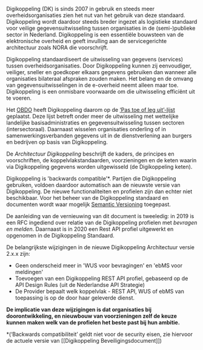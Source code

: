Digikoppeling (DK) is sinds 2007 in gebruik en steeds meer overheidsorganisaties zien het nut van het gebruik van deze standaard. Digikoppeling wordt daardoor steeds breder ingezet als logistieke standaard voor veilige gegevensuitwisseling tussen organisaties in de (semi-)publieke sector in Nederland. Digikoppeling is een essentiële bouwsteen van de elektronische overheid en geeft invulling aan de servicegerichte architectuur zoals NORA die voorschrijft.

Digikoppeling standaardiseert de uitwisseling van gegevens (services) tussen overheidsorganisaties. Door Digikoppeling kunnen zij eenvoudiger, veiliger, sneller en goedkoper elkaars gegevens gebruiken dan wanneer alle organisaties bilateraal afspraken zouden maken. Het belang en de omvang van gegevensuitwisselingen in de e-overheid neemt alleen maar toe. Digikoppeling is een onmisbare voorwaarde om die uitwisseling efficiënt uit te voeren.

Het [OBDO](https://archief29.sitearchief.nl/archives/sitearchief/20231030233509/www.digitaleoverheid.nl/nieuws/overheidsbrede-beleidsoverleg-digitale-overheid-obdo/) heeft Digikoppeling daarom op de [‘Pas toe of leg uit’-lijst](https://forumstandaardisatie.nl/open-standaarden/verplicht) geplaatst. Deze lijst betreft onder meer de uitwisseling met wettelijke landelijke basisadministraties en gegevensuitwisseling tussen sectoren (intersectoraal). Daarnaast wisselen organisaties onderling of in samenwerkingsverbanden gegevens uit in de dienstverlening aan burgers en bedrijven op basis van Digikoppeling.

De *Architectuur Digikoppeling* beschrijft de kaders, de principes en voorschriften, de koppelvlakstandaarden, voorzieningen en de keten waarin via Digikoppeling gegevens worden uitgewisseld (de Digikoppeling keten).

Digikoppeling is 'backwards compatible'\*. Partijen die Digikoppeling gebruiken, voldoen daardoor automatisch aan de nieuwste versie van Digikoppeling. De nieuwe functionaliteiten en profielen zijn dan echter niet beschikbaar. Voor het beheer van de Digikoppeling standaard en documenten wordt waar mogelijk [Semantic Versioning](https://semver.org/spec/v2.0.0.html) toegepast.

De aanleiding van de vernieuwing van dit document is tweeledig: in 2019 is een RFC ingediend over relatie van de Digikoppeling profielen met *bevragen en melden*. Daarnaast is in 2020 een Rest API profiel uitgewerkt en opgenomen in de Digikoppeling Standaard.

De belangrijkste wijzigingen in de nieuwe Digikoppeling Architectuur versie 2.x.x zijn: 

- Geen onderscheid meer in 'WUS voor bevragingen' en 'ebMS voor meldingen'
- Toevoegen van een Digikoppeling REST API profiel, gebaseerd op de API Design Rules (uit de Nederlandse API Strategie)
- De Provider bepaalt welk koppelvlak - REST API, WUS of ebMS van toepassing is op de door haar geleverde dienst.

**De implicatie van deze wijzigingen is dat organisaties bij doorontwikkeling, en nieuwbouw van voorzieningen zelf de keuze kunnen maken welk van de profielen het beste past bij hun ambitie.**

\*(‘Backwards compatibiliteit’ geldt niet voor de security eisen, zie hiervoor de actuele versie van [[Digikoppeling Beveiligingsdocument]])
